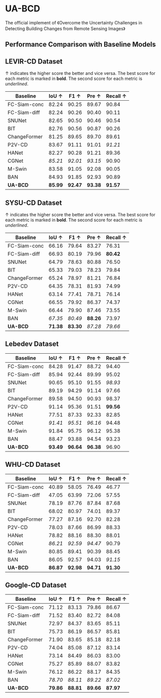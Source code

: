 # UA-BCD
The official implement of 《Overcome the Uncertainty Challenges in Detecting Building Changes from Remote Sensing Images》

## Performance Comparison with Baseline Models

## LEVIR-CD Dataset

$\uparrow$ indicates the higher score the better and vice versa. The best score for each metric is marked in **bold**. The second score for each metric is _underlined_.

| Baseline       | IoU $\uparrow$ | F1 $\uparrow$ | Pre $\uparrow$ | Recall $\uparrow$ |
|----------------|----------------|---------------|----------------|-------------------|
| FC-Siam-conc   | 82.24          | 90.25         | 89.67          | 90.84             |
| FC-Siam-diff   | 82.24          | 90.26         | 90.40          | 90.11             |
| SNUNet         | 82.65          | 90.50         | 90.46          | 90.54             |
| BIT            | 82.76          | 90.56         | 90.87          | 90.26             |
| ChangeFormer   | 81.25          | 89.65         | 89.70          | 89.61             |
| P2V-CD         | 83.67          | 91.11         | 91.01          | _91.21_           |
| HANet          | 82.27          | 90.28         | 91.21          | 89.36             |
| CGNet          | _85.21_        | _92.01_       | _93.15_        | 90.90             |
| M-Swin         | 83.58          | 91.05         | 92.08          | 90.05             |
| BAN            | 84.93          | 91.85         | 92.93          | 90.89             |
| **UA-BCD**     | **85.99**      | **92.47**     | **93.38**      | **91.57**         |

## SYSU-CD Dataset

$\uparrow$ indicates the higher score the better and vice versa. The best score for each metric is marked in **bold**. The second score for each metric is _underlined_.

| Baseline       | IoU $\uparrow$ | F1 $\uparrow$ | Pre $\uparrow$ | Recall $\uparrow$ |
|----------------|----------------|---------------|----------------|-------------------|
| FC-Siam-conc   | 66.16          | 79.64         | 83.27          | 76.31             |
| FC-Siam-diff   | 66.93          | 80.19         | 79.96          | **80.42**         |
| SNUNet         | 64.79          | 78.63         | 80.88          | 76.50             |
| BIT            | 65.33          | 79.03         | 78.23          | 79.84             |
| ChangeFormer   | 65.24          | 78.97         | 81.21          | 76.84             |
| P2V-CD         | 64.35          | 78.31         | 81.93          | 74.99             |
| HANet          | 63.14          | 77.41         | 78.71          | 76.14             |
| CGNet          | 66.55          | 79.92         | 86.37          | 74.37             |
| M-Swin         | 66.44          | 79.90         | 87.46          | 73.55             |
| BAN            | _67.35_        | _80.49_       | **88.26**      | 73.97             |
| **UA-BCD**     | **71.38**      | **83.30**     | _87.28_        | _79.66_           |

## Lebedev Dataset

| Baseline       | IoU $\uparrow$ | F1 $\uparrow$ | Pre $\uparrow$ | Recall $\uparrow$ |
|----------------|----------------|---------------|----------------|-------------------|
| FC-Siam-conc   | 84.28          | 91.47         | 88.72          | 94.40             |
| FC-Siam-diff   | 85.94          | 92.44         | 89.99          | 95.02             |
| SNUNet         | 90.65          | 95.10         | 91.55          | _98.93_           |
| BIT            | 89.19          | 94.29         | 91.14          | 97.66             |
| ChangeFormer   | 89.58          | 94.50         | 90.93          | 98.37             |
| P2V-CD         | 91.14          | 95.36         | 91.51          | **99.56**         |
| HANet          | 77.51          | 87.33         | 92.33          | 82.85             |
| CGNet          | _91.41_        | _95.51_       | _96.16_        | 94.48             |
| M-Swin         | 91.84          | 95.75         | 96.12          | 95.38             |
| BAN            | 88.47          | 93.88         | 94.54          | 93.23             |
| **UA-BCD**     | **93.49**      | **96.64**     | **96.38**      | 96.90             |

## WHU-CD Dataset

| Baseline       | IoU $\uparrow$ | F1 $\uparrow$ | Pre $\uparrow$ | Recall $\uparrow$ |
|----------------|----------------|---------------|----------------|-------------------|
| FC-Siam-conc   | 40.89          | 58.05         | 76.49          | 46.77             |
| FC-Siam-diff   | 47.05          | 63.99         | 72.06          | 57.55             |
| SNUNet         | 78.19          | 87.76         | 87.84          | 87.68             |
| BIT            | 68.02          | 80.97         | 74.01          | 89.37             |
| ChangeFormer   | 77.27          | 87.16         | 92.70          | 82.28             |
| P2V-CD         | 78.03          | 87.66         | 86.99          | 88.33             |
| HANet          | 78.82          | 88.16         | 88.30          | 88.01             |
| CGNet          | _86.21_        | _92.59_       | _94.47_        | 90.79             |
| M-Swin         | 80.85          | 89.41         | 90.39          | 88.45             |
| BAN            | 86.05          | 92.57         | 94.03          | _91.15_           |
| **UA-BCD**     | **86.87**      | **92.98**     | **94.71**      | **91.30**         |

## Google-CD Dataset

| Baseline       | IoU $\uparrow$ | F1 $\uparrow$ | Pre $\uparrow$ | Recall $\uparrow$ |
|----------------|----------------|---------------|----------------|-------------------|
| FC-Siam-conc   | 71.12          | 83.13         | 79.86          | 86.67             |
| FC-Siam-diff   | 71.52          | 83.40         | 82.72          | 84.08             |
| SNUNet         | 72.97          | 84.37         | 83.65          | 85.11             |
| BIT            | 75.73          | 86.19         | 86.57          | 85.81             |
| ChangeFormer   | 71.90          | 83.65         | 85.18          | 82.18             |
| P2V-CD         | 74.04          | 85.08         | 87.12          | 83.14             |
| HANet          | 73.14          | 84.49         | 86.03          | 83.00             |
| CGNet          | 75.27          | 85.89         | 88.07          | 83.82             |
| M-Swin         | 76.12          | 86.22         | 88.17          | 84.35             |
| BAN            | _78.70_        | _88.11_       | _89.22_        | _87.02_           |
| **UA-BCD**     | **79.86**      | **88.81**     | **89.66**      | **87.97**        

